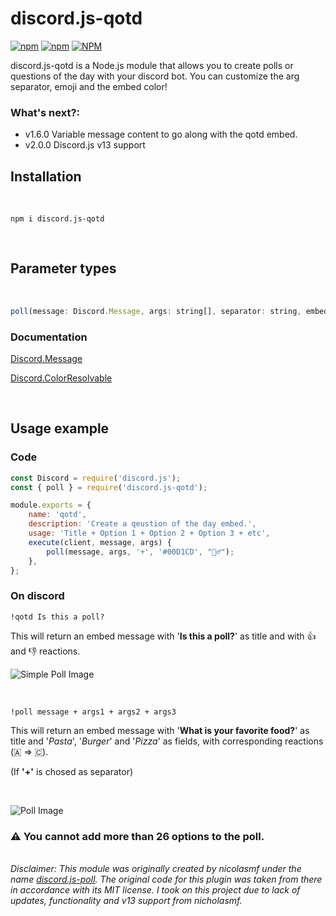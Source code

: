 # discord.js-qotd													

[![npm](https://img.shields.io/npm/v/discord.js-qotd)](https://www.npmjs.com/package/discord.js-qotd)
[![npm](https://img.shields.io/npm/dt/discord.js-qotd)](https://npm-stat.com/charts.html?package=discord.js-qotd)
[![NPM](https://img.shields.io/npm/l/discord.js-qotd)](https://www.npmjs.com/package/discord.js-qotd)

discord.js-qotd is a Node.js module that allows you to create polls or questions of the day with your discord bot. You can customize the arg separator, emoji and the embed color!

### What's next?:
* v1.6.0 Variable message content to go along with the qotd embed.
* v2.0.0 Discord.js v13 support

## Installation 

<br>

```
npm i discord.js-qotd
```

<br>

## Parameter types

<br>

```JavaScript
poll(message: Discord.Message, args: string[], separator: string, embedColor: Discord.ColorResolvable, emoji: string)
```

### Documentation 

[Discord.Message](https://discord.js.org/#/docs/main/stable/class/Message)

[Discord.ColorResolvable](https://discord.js.org/#/docs/main/stable/typedef/ColorResolvable)

<br>

## Usage example

### Code

```JavaScript
const Discord = require('discord.js');
const { poll } = require('discord.js-qotd');

module.exports = {
	name: 'qotd',
	description: 'Create a qeustion of the day embed.',
	usage: 'Title + Option 1 + Option 2 + Option 3 + etc',
	execute(client, message, args) {
		poll(message, args, '+', '#00D1CD', "🤷‍♂️");
	},
};
```

### On discord

```
!qotd Is this a poll?
```

This will return an embed message with '**Is this a poll?**' as title and with 👍 and 👎 reactions.

![Simple Poll Image]()

<br>

```
!poll message + args1 + args2 + args3
```

This will return an embed message with '**What is your favorite food?**' as title and '*Pasta*', '*Burger*' and '*Pizza*' as fields, with corresponding reactions (🇦 => 🇨).

(If **'+'** is chosed as separator)

<br>

![Poll Image]()

### ⚠️ You cannot add more than 26 options to the poll. 

<br>
<i>Disclaimer: This module was originally created by nicolasmf under the name <a link href="https://www.npmjs.com/package/discord.js-poll"> discord.js-poll</a>. The original code for this plugin was taken from there in accordance with its MIT license. I took on this project due to lack of updates, functionality and v13 support from nicholasmf. 

